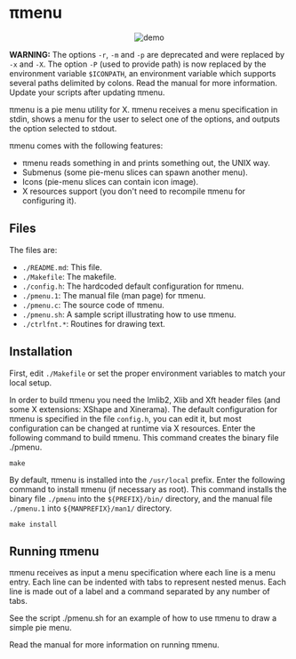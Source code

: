 # πmenu

<p align="center">
  <img src="https://user-images.githubusercontent.com/63266536/159123820-7f1a5c97-87bd-4be2-a4a5-870cb695a3ba.png", title="demo"/>
</p>

**WARNING:**
The options `-r`, `-m` and `-p` are deprecated and were replaced by `-x`
and `-X`.  The option `-P` (used to provide path) is now replaced by the
environment variable `$ICONPATH`, an environment variable which supports
several paths delimited by colons. Read the manual for more information.
Update your scripts after updating πmenu.

πmenu is a pie menu utility for X.
πmenu receives a menu specification in stdin, shows a menu for the user
to select one of the options, and outputs the option selected to stdout.

πmenu comes with the following features:

* πmenu reads something in and prints something out, the UNIX way.
* Submenus (some pie-menu slices can spawn another menu).
* Icons (pie-menu slices can contain icon image).
* X resources support (you don't need to recompile πmenu for configuring it).

## Files

The files are:
* `./README.md`:  This file.
* `./Makefile`:   The makefile.
* `./config.h`:   The hardcoded default configuration for πmenu.
* `./pmenu.1`:    The manual file (man page) for πmenu.
* `./pmenu.c`:    The source code of πmenu.
* `./pmenu.sh`:   A sample script illustrating how to use πmenu.
* `./ctrlfnt.*`:  Routines for drawing text.


## Installation

First, edit `./Makefile` or set the proper environment variables to
match your local setup.

In order to build πmenu you need the Imlib2, Xlib and Xft header files
(and some X extensions: XShape and Xinerama).
The default configuration for πmenu is specified in the file `config.h`,
you can edit it, but most configuration can be changed at runtime via
X resources.  Enter the following command to build πmenu.  This command
creates the binary file ./pmenu.

	make

By default, πmenu is installed into the `/usr/local` prefix.  Enter the
following command to install πmenu (if necessary as root).  This command
installs the binary file `./pmenu` into the `${PREFIX}/bin/` directory,
and the manual file `./pmenu.1` into `${MANPREFIX}/man1/` directory.

	make install


## Running πmenu

πmenu receives as input a menu specification where each line is a menu
entry.  Each line can be indented with tabs to represent nested menus.
Each line is made out of a label and a command separated by any number
of tabs.

See the script ./pmenu.sh for an example of how to use πmenu to draw a
simple pie menu.

Read the manual for more information on running πmenu.
